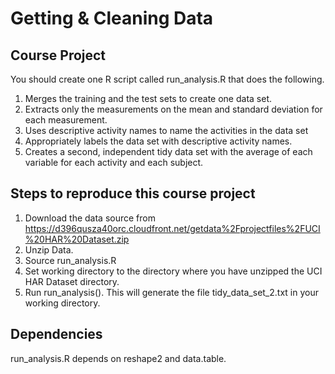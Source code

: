 # Getting & Cleaning Data

## Course Project

You should create one R script called run_analysis.R that does the following.

1. Merges the training and the test sets to create one data set.
2. Extracts only the measurements on the mean and standard deviation for each measurement.
3. Uses descriptive activity names to name the activities in the data set
4. Appropriately labels the data set with descriptive activity names.
5. Creates a second, independent tidy data set with the average of each variable for each activity and each subject.

## Steps to reproduce this course project

1. Download the data source from https://d396qusza40orc.cloudfront.net/getdata%2Fprojectfiles%2FUCI%20HAR%20Dataset.zip
2. Unzip Data.
3. Source run_analysis.R 
3. Set working directory to the directory where you have unzipped the UCI HAR Dataset directory.
4. Run run_analysis(). This will generate the file tidy_data_set_2.txt in your working directory.

## Dependencies

run_analysis.R depends on reshape2 and data.table. 
